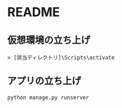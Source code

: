 # README

## 仮想環境の立ち上げ
```
> [該当ディレクトリ]\Scripts\activate
```

## アプリの立ち上げ
```
python manage.py runserver
```
